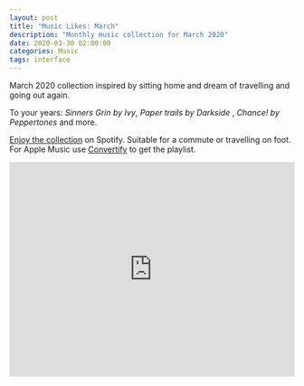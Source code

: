 ```yaml
---
layout: post
title: "Music Likes: March"
description: "Monthly music collection for March 2020"
date: 2020-03-30 02:00:00
categories: Music
tags: interface
---
```


March 2020 collection inspired by sitting home and dream of travelling and going out again.

To your years: *Sinners Grin* *by* *Ivy*, *Paper trails* *by* *Darkside* , *Chance! by Peppertones* and more. 

[Enjoy the collection](https://open.spotify.com/playlist/3H9s7JgrGHZNWpGxfVs3Lo?si=Z-oGO8OFT12UzMYhxcApRA) on Spotify. Suitable for a commute or travelling on foot. For Apple Music use [Convertify](https://haydenhong.com/convertify/) to get the playlist.

<iframe src="https://open.spotify.com/embed/playlist/3H9s7JgrGHZNWpGxfVs3Lo" width="100%" height="380" frameborder="0" allowtransparency="true" allow="encrypted-media"></iframe>

